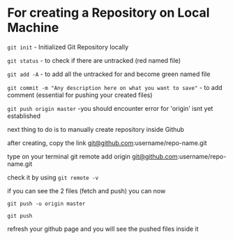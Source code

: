 # For creating a Repository on Local Machine

```git init```  - Initialized Git Repository locally

```git status``` - to check if there are untracked (red named file)

```git add -A```  - to add all the untracked for and become green named file

```git commit -m "Any description here on what you want to save"```  - to add comment (essential for pushing your created files)

```git push origin master``` -you should encounter error for 'origin' isnt yet established

next thing to do is to manually create repository inside Github

after creating, copy the link git@github.com:username/repo-name.git

type on your terminal git remote add origin git@github.com:username/repo-name.git

check it by using ```git remote -v```

if you can see the 2 files (fetch and push) you can now 

```git push -u origin master```

```git push```

refresh your github page and you will see the pushed files inside it

